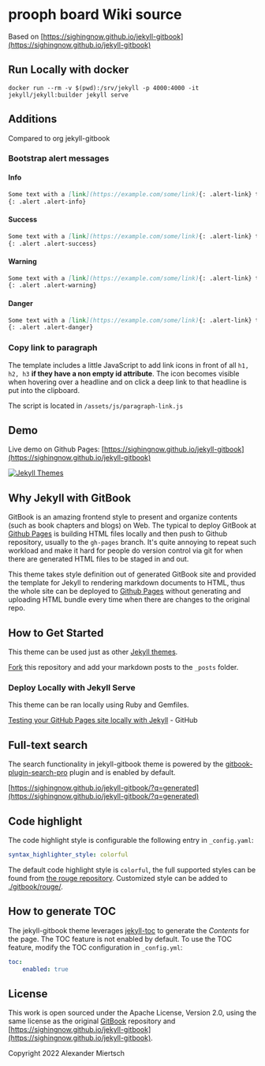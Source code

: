 # prooph board Wiki source

Based on [https://sighingnow.github.io/jekyll-gitbook](https://sighingnow.github.io/jekyll-gitbook)

## Run Locally with docker

`docker run --rm -v $(pwd):/srv/jekyll -p 4000:4000 -it jekyll/jekyll:builder jekyll serve`

## Additions

Compared to org jekyll-gitbook

### Bootstrap alert messages

#### Info

```markdown
Some text with a [link](https://example.com/some/link){: .alert-link} that should be displayed as alert info
{: .alert .alert-info}
```

#### Success

```markdown
Some text with a [link](https://example.com/some/link){: .alert-link} that should be displayed as alert success message
{: .alert .alert-success}
```


#### Warning

```markdown
Some text with a [link](https://example.com/some/link){: .alert-link} that should be displayed as alert warning
{: .alert .alert-warning}
```

#### Danger

```markdown
Some text with a [link](https://example.com/some/link){: .alert-link} that should be displayed as alert danger message
{: .alert .alert-danger}
```
### Copy link to paragraph

The template includes a little JavaScript to add link icons in front of all `h1, h2, h3` **if they have a non empty id attribute**.
The icon becomes visible when hovering over a headline and on click a deep link to that headline is put into the clipboard.

The script is located in `/assets/js/paragraph-link.js`

## Demo

Live demo on Github Pages: [https://sighingnow.github.io/jekyll-gitbook](https://sighingnow.github.io/jekyll-gitbook)

[![Jekyll Themes](https://img.shields.io/badge/featured%20on-JekyllThemes-red.svg)](https://jekyll-themes.com/jekyll-gitbook/)

## Why Jekyll with GitBook

GitBook is an amazing frontend style to present and organize contents (such as book chapters
and blogs) on Web. The typical to deploy GitBook at [Github Pages][1]
is building HTML files locally and then push to Github repository, usually to the `gh-pages`
branch. It's quite annoying to repeat such workload and make it hard for people do version
control via git for when there are generated HTML files to be staged in and out.

This theme takes style definition out of generated GitBook site and provided the template
for Jekyll to rendering markdown documents to HTML, thus the whole site can be deployed
to [Github Pages][1] without generating and uploading HTML bundle every time when there are
changes to the original repo.

## How to Get Started

This theme can be used just as other [Jekyll themes][1].

[Fork][3] this repository and add your markdown posts to the `_posts` folder.

### Deploy Locally with Jekyll Serve

This theme can be ran locally using Ruby and Gemfiles.

[Testing your GitHub Pages site locally with Jekyll](https://docs.github.com/en/pages/setting-up-a-github-pages-site-with-jekyll/testing-your-github-pages-site-locally-with-jekyll) - GitHub

## Full-text search

The search functionality in jekyll-gitbook theme is powered by the [gitbook-plugin-search-pro][5] plugin and is enabled by default.

[https://sighingnow.github.io/jekyll-gitbook/?q=generated](https://sighingnow.github.io/jekyll-gitbook/?q=generated)

## Code highlight

The code highlight style is configurable the following entry in `_config.yaml`:

```yaml
syntax_highlighter_style: colorful
```

The default code highlight style is `colorful`, the full supported styles can be found from [the rouge repository][6]. Customized
style can be added to [./gitbook/rouge/](./gitbook/rouge/).

## How to generate TOC

The jekyll-gitbook theme leverages [jekyll-toc][4] to generate the *Contents* for the page.
The TOC feature is not enabled by default. To use the TOC feature, modify the TOC
configuration in `_config.yml`:

```yaml
toc:
    enabled: true
```

## License

This work is open sourced under the Apache License, Version 2.0, using the
same license as the original [GitBook](https://github.com/GitbookIO/gitbook) repository and [https://sighingnow.github.io/jekyll-gitbook](https://sighingnow.github.io/jekyll-gitbook).

Copyright 2022 Alexander Miertsch

[1]: https://pages.github.com
[2]: https://pages.github.com/themes
[3]: https://github.com/sighingnow/jekyll-gitbook/fork
[4]: https://github.com/allejo/jekyll-toc
[5]: https://github.com/gitbook-plugins/gitbook-plugin-search-pro
[6]: https://github.com/rouge-ruby/rouge/tree/master/lib/rouge/themes
